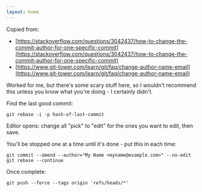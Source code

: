 ```yaml
---
layout: home
---
```


Copied from:
- [https://stackoverflow.com/questions/3042437/how-to-change-the-commit-author-for-one-specific-commit](https://stackoverflow.com/questions/3042437/how-to-change-the-commit-author-for-one-specific-commit)
- [https://www.git-tower.com/learn/git/faq/change-author-name-email](https://www.git-tower.com/learn/git/faq/change-author-name-email)

Worked for me, but there's some scary stuff here, so I wouldn't recommend this unless you know what you're doing - I certainly didn't.

Find the last good commit:

```
git rebase -i -p hash-of-last-commit
```

Editor opens: change all "pick" to "edit" for the ones you want to edit, then save.

You'll be stopped one at a time until it's done - put this in each time:

```
git commit --amend --author="My Name <myname@example.com>" --no-edit
git rebase --continue
```

Once complete:

```
git push --force --tags origin 'refs/heads/*'
```
